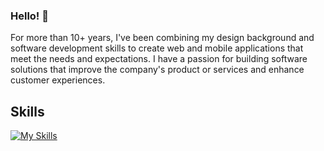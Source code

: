 ### Hello! 👋

For more than 10+ years, I've been combining my design background and software development skills to create web and mobile applications that meet the needs and expectations. I have a passion for building software solutions that improve the company's product or services and enhance customer experiences.

## Skills

[![My Skills](https://skillicons.dev/icons?i=neovim,html,css,js,typescript,react,nodejs,nextjs,redux,jest,styledcomponents,tailwind,sass,mongodb,postman,pug,svg,figma,vercel,apollo,docker,firebase,git,graphql&perline=12)](https://skillicons.dev)

